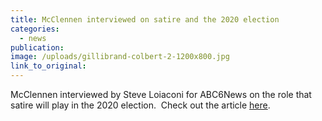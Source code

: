 ```yaml
---
title: McClennen interviewed on satire and the 2020 election
categories: 
  - news
publication:
image: /uploads/gillibrand-colbert-2-1200x800.jpg
link_to_original:
---
```


McClennen interviewed by Steve Loiaconi for ABC6News on the role that satire will play in the 2020 election.&nbsp; Check out the article [here](https://abc6onyourside.com/news/nation-world/2020-candidates-look-to-late-night-to-stand-out-in-a-crowded-democratic-field).